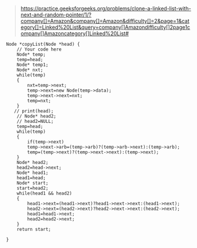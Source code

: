 >https://practice.geeksforgeeks.org/problems/clone-a-linked-list-with-next-and-random-pointer/1/?company[]=Amazon&company[]=Amazon&difficulty[]=2&page=1&category[]=Linked%20List&query=company[]Amazondifficulty[]2page1company[]Amazoncategory[]Linked%20List#
```
Node *copyList(Node *head) {
    // Your code here
    Node* temp;
    temp=head;
    Node* temp1;
    Node* nxt;
    while(temp)
    {
        nxt=temp->next;
        temp->next=new Node(temp->data);
        temp->next->next=nxt;
        temp=nxt;
    }
   // print(head);
    // Node* head2;
    // head2=NULL;
    temp=head;
    while(temp)
    {
        if(temp->next)
        temp->next->arb=(temp->arb)?(temp->arb->next):(temp->arb);
        temp=(temp->next)?(temp->next->next):(temp->next);
    }
    Node* head2;
    head2=head->next;
    Node* head1;
    head1=head;
    Node* start;
    start=head2;
    while(head1 && head2)
    {
        head1->next=(head1->next)?head1->next->next:(head1->next);
        head2->next=(head2->next)?head2->next->next:(head2->next);
        head1=head1->next;
        head2=head2->next;
    }
    return start;
    
}
```
